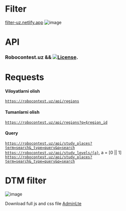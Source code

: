 # Filter 
<a href='https://filter-uz.netlify.app/'>filter-uz.netlify.app</a>
![image](https://user-images.githubusercontent.com/92427513/193407722-af211bfc-16a2-456f-b786-20e735ce0b49.png)

# API
### Robocontest.uz && <a href="https://img.shields.io/badge/Robocontest.uz-ObloqulovShoyim-brightgreen"><img src="https://img.shields.io/badge/Robocontest.uz-ObloqulovShoyim-brightgreen" alt="License"></a>.

# Requests
#### Viloyatlarni olish
<code>https://robocontest.uz/api/regions</code>
#### Tumanlarni olish
<code>https://robocontest.uz/api/regions?q=$region_id</code>
#### Query
<code>https://robocontest.uz/api/study_places?term=search&_type=query&q=search</code><br>
<code>https://robocontest.uz/api/study_levels/{a}</code>, a = [0 || 1]<br>
<code>https://robocontest.uz/api/study_places?term=search&_type=query&q=search</code><br>

# DTM filter
![image](https://user-images.githubusercontent.com/92427513/193468406-e92f5f2e-f31d-46ad-971e-c911f26d528e.png)

Download full js and css file <a href='https://adminlte.io/'>AdminLte</a>

    




